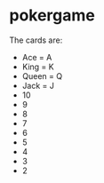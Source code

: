 # pokergame

The cards are:

* Ace = A
* King = K
* Queen = Q
* Jack = J
* 10
* 9
* 8
* 7
* 6
* 5
* 4
* 3
* 2

